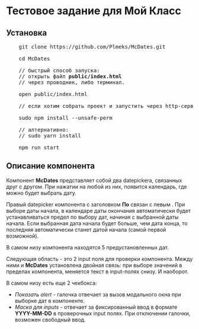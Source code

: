# Тестовое задание для Мой Класс


Установка
------

<pre>
    git clone https://github.com/Plmeks/McDates.git
 
    cd McDates
 
    // быстрый способ запуска:
    // открыть файл <b>public/index.html</b>
    // через проводник, либо терминал.

    open public/index.html

    // если хотим собрать проект и запустить через http-сервер:

    sudo npm install --unsafe-perm

    // алтернативно:
    // sudo yarn install

    npm run start
</pre>

Описание компонента
------

   Компонент **McDates** представляет собой два datepickerа, связанных друг с другом.
При нажатии на любой из них, появится календарь, где можно будет выбрать дату.

   Правый datepicker компонента с заголовком **По** связан с левым .
   При выборе даты начала, в календаре даты окончания автоматически будет устанавливаться предел по выбору дат, начиная с выбранной даты начала.
Если выбранная дата начала будет больше, чем дата конца, то последняя автоматически станет датой начала (самой первой возможной).

В самом низу компонента находятся 5 предустановленных дат.

   Следующая область - это 2 input поля для проверки компонента.
Между ними и **McDates** установлена двойная связь:
при выборе значений в пределах компонента, меняется текст в input-полях снизу.
И наоборот.

   В самом низу есть еще 2 чекбокса:
* _Показать alert_ - галочка отвечает за вызов модального окна при выборке дат в компоненте.
* _Маска для inputs_ - отвечает за фиксированный ввод в формате **YYYY-MM-DD** в проверочных input полях.
При отключении галочки, возможен свободный ввод.
